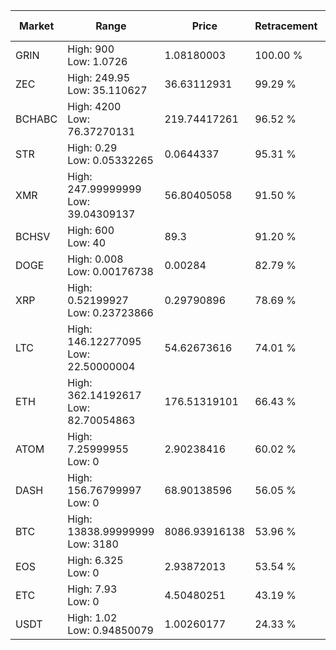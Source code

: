 | Market | Range | Price| Retracement | Doubles to 50% |
| --- | --- | --- | --- | --- |
| GRIN | High: 900<br />Low: 1.0726 | 1.08180003 | 100.00 % | 416.47 |
| ZEC | High: 249.95<br />Low: 35.110627 | 36.63112931 | 99.29 % | 3.89 |
| BCHABC | High: 4200<br />Low: 76.37270131 | 219.74417261 | 96.52 % | 9.73 |
| STR | High: 0.29<br />Low: 0.05332265 | 0.0644337 | 95.31 % | 2.66 |
| XMR | High: 247.99999999<br />Low: 39.04309137 | 56.80405058 | 91.50 % | 2.53 |
| BCHSV | High: 600<br />Low: 40 | 89.3 | 91.20 % | 3.58 |
| DOGE | High: 0.008<br />Low: 0.00176738 | 0.00284 | 82.79 % | 1.72 |
| XRP | High: 0.52199927<br />Low: 0.23723866 | 0.29790896 | 78.69 % | 1.27 |
| LTC | High: 146.12277095<br />Low: 22.50000004 | 54.62673616 | 74.01 % | 1.54 |
| ETH | High: 362.14192617<br />Low: 82.70054863 | 176.51319101 | 66.43 % | 1.26 |
| ATOM | High: 7.25999955<br />Low: 0 | 2.90238416 | 60.02 % | 1.25 |
| DASH | High: 156.76799997<br />Low: 0 | 68.90138596 | 56.05 % | 1.14 |
| BTC | High: 13838.99999999<br />Low: 3180 | 8086.93916138 | 53.96 % | 1.05 |
| EOS | High: 6.325<br />Low: 0 | 2.93872013 | 53.54 % | 1.08 |
| ETC | High: 7.93<br />Low: 0 | 4.50480251 | 43.19 % | 0.00 |
| USDT | High: 1.02<br />Low: 0.94850079 | 1.00260177 | 24.33 % | 0.00 |

